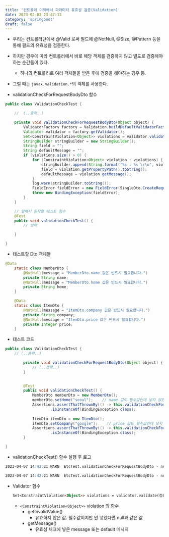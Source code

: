 ```yaml
---
title: '컨트롤러 이외에서 파라미터 유효성 검증(Validation)'
date: 2023-02-03 23:47:13
category: 'springboot'
draft: false
---
```


- 우리는 컨트롤러단에서 @Valid 로써 필드에 @NotNull, @Size, @Pattern 등을 통해 필드의 유효성을 검증한다.
- 하지만 경우에 따라 컨트롤러에서 바로 해당 객체를 검증하지 않고 별도로 검증해야 하는 순간들이 있다.
    - 하나의 컨트롤러로 여러 객체들을 받은 후에 검증을 해야하는 경우 등.

- 그럴 때는 `javax.validation.*`의 객체를 사용한다.


- validationCheckForRequestBodyDto 함수
```java
public class ValidationCheckTest {

	//	(..중략..)

	private void validationCheckForRequestBodyDto(Object object) {
		ValidatorFactory factory = Validation.buildDefaultValidatorFactory();
		Validator validator = factory.getValidator();
		Set<ConstraintViolation<Object>> violations = validator.validate(object);
		StringBuilder stringBuilder = new StringBuilder();
		String field = "";
		String defaultMessage = "";
		if (violations.size() > 0) {
			for (ConstraintViolation<Object> violation : violations) {
				stringBuilder.append(String.format("%s : %s \r\n", violation.getInvalidValue(), violation.getMessage()));
				field = violation.getPropertyPath().toString();
				defaultMessage = violation.getMessage();
			}
			log.warn(stringBuilder.toString());
			FieldError fieldError = new FieldError(SingleDto.CreateRequest.class.getName(), field, defaultMessage);
			throw new BindingException(fieldError);
		}
	}

	// 밑에서 동작할 테스트 함수
	@Test
	public void validationCheckTest() {
		// 생략

	}

}
```


- 테스트할 Dto 객체들

```java
@Data
	static class MemberDto {
		@NotNull(message = "MemberDto.name 값은 반드시 필요합니다.")
		private String name;
		@NotNull(message = "MemberDto.home 값은 반드시 필요합니다.")
		private String home;
	}

	@Data
	static class ItemDto {
		@NotNull(message = "ItemDto.company 값은 반드시 필요합니다.")
		private String company;
		@NotNull(message = "ItemDto.price 값은 반드시 필요합니다.")
		private Integer price;
	}
```

- 테스트 코드

```java
public class ValidationCheckTest {
	// (..중략..)

		private void validationCheckForRequestBodyDto(Object object) {
			// (..생략..)
		}

	
		@Test
		public void validationCheckTest() {
			MemberDto memberDto = new MemberDto();
			memberDto.setHome("seoul");    // name 값도 필수값인데 넣지 않았음.
			Assertions.assertThatThrownBy(() -> this.validationCheckForRequestBodyDto(memberDto))
					.isInstanceOf(BindingException.class);
	
			ItemDto itemDto = new ItemDto();
			itemDto.setCompany("google");    // price 값도 필수값인데 넣지 않았음.
			Assertions.assertThatThrownBy(() -> this.validationCheckForRequestBodyDto(itemDto))
					.isInstanceOf(BindingException.class);
		}

}
```

- validationCheckTest() 함수 실행 후 로그

```markdown
2023-04-07 14:42:21 WARN  EtcTest.validationCheckForRequestBodyDto - null : MemberDto.name 값은 반드시 필요합니다. 

2023-04-07 14:42:21 WARN  EtcTest.validationCheckForRequestBodyDto - null : ItemDto.price 값은 반드시 필요합니다.
```

- Validator 함수
    
    ```markdown
    Set<ConstraintViolation<Object>> violations = validator.validate(검증할 객체);
    ```
    
    - `<ConstraintViolation<Object>>`  violation 의 함수
        - getInvalidValue()
            - 유효하지 않은 값. 필수값이지만 안 넣었다면 null과 같은 값
        - getMessage()
            - 유효성 체크에 넣은 message 또는 default 메시지
